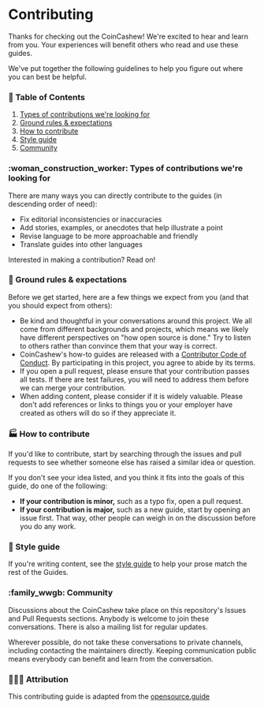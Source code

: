 # Contributing

Thanks for checking out the CoinCashew! We're excited to hear and learn from you. Your experiences will benefit others who read and use these guides.

We've put together the following guidelines to help you figure out where you can best be helpful.

### :notebook_with_decorative_cover: Table of Contents

1. [Types of contributions we're looking for](./#types-of-contributions-were-looking-for)
2. [Ground rules & expectations](./#ground-rules-and-expectations)
3. [How to contribute](./#how-to-contribute)
4. [Style guide](./#style-guide)
5. [Community](./#community)

### :woman_construction_worker: Types of contributions we're looking for

There are many ways you can directly contribute to the guides (in descending order of need):

* Fix editorial inconsistencies or inaccuracies
* Add stories, examples, or anecdotes that help illustrate a point
* Revise language to be more approachable and friendly
* Translate guides into other languages

Interested in making a contribution? Read on!

### :triangular_ruler: Ground rules & expectations

Before we get started, here are a few things we expect from you (and that you should expect from others):

* Be kind and thoughtful in your conversations around this project. We all come from different backgrounds and projects, which means we likely have different perspectives on "how open source is done." Try to listen to others rather than convince them that your way is correct.
* CoinCashew's how-to guides are released with a [Contributor Code of Conduct](contributor-covenant-code-of-conduct.md). By participating in this project, you agree to abide by its terms.
* If you open a pull request, please ensure that your contribution passes all tests. If there are test failures, you will need to address them before we can merge your contribution.
* When adding content, please consider if it is widely valuable. Please don't add references or links to things you or your employer have created as others will do so if they appreciate it.

### :factory: How to contribute

If you'd like to contribute, start by searching through the issues and pull requests to see whether someone else has raised a similar idea or question.

If you don't see your idea listed, and you think it fits into the goals of this guide, do one of the following:

* **If your contribution is minor,** such as a typo fix, open a pull request.
* **If your contribution is major,** such as a new guide, start by opening an issue first. That way, other people can weigh in on the discussion before you do any work.

### :straight_ruler: Style guide

If you're writing content, see the [style guide](style-guide.md) to help your prose match the rest of the Guides.

### :family_wwgb: Community

Discussions about the CoinCashew take place on this repository's Issues and Pull Requests sections. Anybody is welcome to join these conversations. There is also a mailing list for regular updates.

Wherever possible, do not take these conversations to private channels, including contacting the maintainers directly. Keeping communication public means everybody can benefit and learn from the conversation.

### :family_man_boy_boy: Attribution

This contributing guide is adapted from the [opensource.guide](https://github.com/github/opensource.guide)
